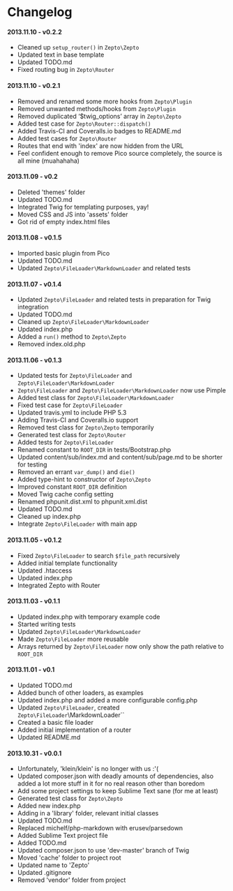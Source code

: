 Changelog
=========

#### 2013.11.10 - v0.2.2
- Cleaned up ``setup_router()`` in ``Zepto\Zepto``
- Updated text in base template
- Updated TODO.md
- Fixed routing bug in ``Zepto\Router``

#### 2013.11.10 - v0.2.1
- Removed and renamed some more hooks from ``Zepto\Plugin``
- Removed unwanted methods/hooks from ``Zepto\Plugin``
- Removed duplicated ‘$twig_options’ array in ``Zepto\Zepto``
- Added test case for ``Zepto\Router::dispatch()``
- Added Travis-CI and Coveralls.io badges to README.md
- Added test cases for ``Zepto\Router``
- Routes that end with 'index' are now hidden from the URL
- Feel confident enough to remove Pico source completely, the source is all mine (muahahaha)

#### 2013.11.09 - v0.2
- Deleted 'themes' folder
- Updated TODO.md
- Integrated Twig for templating purposes, yay!
- Moved CSS and JS into 'assets' folder
- Got rid of empty index.html files

#### 2013.11.08 - v0.1.5
- Imported basic plugin from Pico
- Updated TODO.md
- Updated ``Zepto\FileLoader\MarkdownLoader`` and related tests

#### 2013.11.07 - v0.1.4
- Updated ``Zepto\FileLoader`` and related tests in preparation for Twig integration
- Updated TODO.md
- Cleaned up ``Zepto\FileLoader\MarkdownLoader``
- Updated index.php
- Added a ``run()`` method to ``Zepto\Zepto``
- Removed index.old.php

#### 2013.11.06 - v0.1.3
- Updated tests for ``Zepto\FileLoader`` and ``Zepto\FileLoader\MarkdownLoader``
- ``Zepto\FileLoader`` and ``Zepto\FileLoader\MarkdownLoader`` now use Pimple
- Added test class for ``Zepto\FileLoader\MarkdownLoader``
- Fixed test case for ``Zepto\FileLoader``
- Updated travis.yml to include PHP 5.3
- Adding Travis-CI and Coveralls.io support
- Removed test class for ``Zepto\Zepto`` temporarily
- Generated test class for ``Zepto\Router``
- Added tests for ``Zepto\FileLoader``
- Renamed constant to ``ROOT_DIR`` in tests/Bootstrap.php
- Updated content/sub/index.md and content/sub/page.md to be shorter for testing
- Removed an errant ``var_dump()`` and ``die()``
- Added type-hint to constructor of ``Zepto\Zepto``
- Improved constant ``ROOT_DIR`` definition
- Moved Twig cache config setting
- Renamed phpunit.dist.xml to phpunit.xml.dist
- Updated TODO.md
- Cleaned up index.php
- Integrate ``Zepto\FileLoader`` with main app

#### 2013.11.05 - v0.1.2
- Fixed ``Zepto\FileLoader`` to search ``$file_path`` recursively
- Added initial template functionality
- Updated .htaccess
- Updated index.php
- Integrated Zepto with Router

#### 2013.11.03 - v0.1.1
- Updated index.php with temporary example code
- Started writing tests
- Updated ``Zepto\FileLoader\MarkdownLoader``
- Made ``Zepto\FileLoader`` more reusable
- Arrays returned by ``Zepto\FileLoader`` now only show the path relative to ``ROOT_DIR``


#### 2013.11.01 - v0.1
- Updated TODO.md
- Added bunch of other loaders, as examples
- Updated index.php and added a more configurable config.php
- Updated ``Zepto\FileLoader``, created ``Zepto\FileLoader``\MarkdownLoader``
- Created a basic file loader
- Added initial implementation of a router
- Updated README.md

#### 2013.10.31 - v0.0.1
- Unfortunately, 'klein/klein' is no longer with us :'(
- Updated composer.json with deadly amounts of dependencies, also added a lot more stuff in it for no real reason other than boredom
- Add some project settings to keep Sublime Text sane (for me at least)
- Generated test class for ``Zepto\Zepto``
- Added new index.php
- Adding in a 'library' folder, relevant initial classes
- Updated TODO.md
- Replaced michelf/php-markdown with erusev/parsedown
- Added Sublime Text project file
- Added TODO.md
- Updated composer.json to use 'dev-master' branch of Twig
- Moved 'cache' folder to project root
- Updated name to 'Zepto'
- Updated .gitignore
- Removed 'vendor' folder from project
